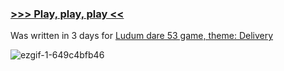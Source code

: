 ### [>>> Play, play, play <<](https://cakeinpanic.github.io/ludum-dare-53/)
Was written in 3 days for [Ludum dare 53 game, theme: Delivery](https://ldjam.com/events/ludum-dare/53/return-to-sender-3)

![ezgif-1-649c4bfb46](https://user-images.githubusercontent.com/588916/235778285-92f58381-32ef-4329-84aa-2f36bb6c1551.gif)
